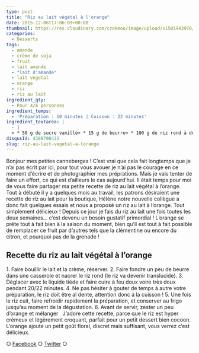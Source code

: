 ```yaml
---
type: post
title: "Riz au lait végétal à l'orange"
date: 2015-12-06T17:06:09+00:00
thumbnail: https://res.cloudinary.com/crokmou/image/upload/v1501943970/riz-au-lait-v--g--tal-orange-crokmou-blog-culinaire.jpg
categories: 
  - Desserts
tags: 
  - amande
  - crème de soja
  - fruit
  - lait amande
  - "lait d'amande"
  - lait vegetal
  - orange
  - riz
  - riz au lait
ingredient_qty: 
  - Pour 4/6 personnes
ingredient_temps: 
  - 'Préparation : 10 minutes | Cuisson : 22 minutes'
ingredient_textarea: |
  - |
  > * 50 g de sucre vanillé> * 15 g de beurre> * 100 g de riz rond à dessert> * 700 g de lait d'amande> * 275 g de crème de soja> * Zestes d’oranges
disqusId: 4380708425
slug: riz-au-lait-vegetal-a-lorange
---
```


Bonjour mes petites canneberges ! C’est vrai que cela fait longtemps que je n’ai pas écrit par ici, pour tout vous avouer je n’ai pas le courage en ce moment d’écrire et de photographier mes préprations. Mais je vais tenter de faire un effort, ce qui est d’ailleurs le cas aujourd’hui. Il était temps pour moi de vous faire partager ma petite recette de riz au lait végétal à l’orange. Tout à débuté il y a quelques mois au travail, les patrons désiraient une recette de riz au lait pour la boutique, Hélène notre nouvelle collègue a donc fait quelques essais et nous a proposé un riz au lait à l’orange. Tout simplement délicieux ! Depuis ce jour je fais du riz au lait une fois toutes les deux semaines… c’est devenu un besoin gustatif primordial ! L’orange se prête tout à fait bien à la saison du moment, bien qu’il est tout à fait possible de remplacer ce fruit par d’autres tels que la clémentine ou encore du citron, et pourquoi pas de la grenade !    

## **Recette du riz au lait végétal à l’orange**

1\. Faire bouillir le lait et la crème, réserver. 2\. Faire fondre un peu de beurre dans une casserole et nacrer le riz rond (le riz va devenir translucide). 3\. Déglacer avec le liquide tiède et faire cuire à feu doux voire très doux pendant 20/22 minutes. 4\. Ne pas hésiter à gouter de temps à autre votre préparation, le riz doit être al dente, attention donc à la cuisson ! 5\. Une fois le riz cuit, faire refroidir rapidement la préparation, et conserver au frigo jusqu’au moment de la dégustation. 6\. Avant de servir, zester un peu d’orange et mélanger   J’adore cette recette, parce que le riz est hyper crémeux et légèrement croquant, parfait pour un petit dessert bien cocoon. L’orange ajoute un petit goût floral, discret mais suffisant, vous verrez c’est délicieux.  

○ [Facebook](https://www.facebook.com/crokmou.blog) ○ [Twitter](https://twitter.com/Crokmou) ○